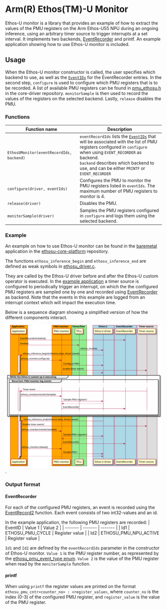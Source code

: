 # Arm(R) Ethos(TM)-U Monitor

Ethos-U monitor is a library that provides an example of how to extract the
values of the PMU registers on the Arm Ethos-U55 NPU during an ongoing
inference, using an arbitrary timer source to trigger interrupts at a set
interval. It implements two backends,
[EventRecorder](https://www.keil.com/pack/doc/compiler/EventRecorder/html/index.html)
and printf. An example application showing how to use Ethos-U monitor is
included.

## Usage
When the Ethos-U monitor constructor is called, the user specifies which backend
to use, as well as the
[```EventIDs```](https://www.keil.com/pack/doc/compiler/EventRecorder/html/group__EventRecorder__Data.html#ga44fa52e2007e535753fd4ba59b84d55d)
for the EventRecorder entries. In the second step, ``configure`` is used to
configure which PMU registers that is to be recorded. A list of available PMU
registers can be found in [pmu_ethosu.h](https://gitlab.arm.com/artificial-intelligence/ethos-u/ethos-u-core-driver/-/blob/main/include/pmu_ethosu.h?ref_type=heads#L58)
in the core-driver repository. ```monitorSample``` is then used to record the
values of the registers on the selected backend. Lastly, ```release```
disables the PMU.

### Functions
| Function name | Description |
| ----------- | ----------- |
|```EthosUMonitor(eventRecordIds, backend)``` | ```eventRecordIds``` lists the [```EventIDs```](https://www.keil.com/pack/doc/compiler/EventRecorder/html/group__EventRecorder__Data.html#ga44fa52e2007e535753fd4ba59b84d55d) that will be associated with the list of PMU registers configured in ```configure``` when using ```EVENT_RECORDER``` as backend.<br /> ```backend``` describes which backend to use, and can be either ```PRINTF``` or ```EVENT_RECORDER``` |
|```configure(driver, eventIds)``` | Configures the PMU to monitor the PMU registers listed in ```eventIds```. The maximum number of PMU registers to monitor is 4.|
| ```release(driver)``` | Disables the PMU. |
|```monitorSample(driver)``` | Samples the PMU registers configured in ```configure``` and logs them using the selected backend. |

### Example
An example on how to use Ethos-U monitor can be found in the
[baremetal](https://gitlab.arm.com/artificial-intelligence/ethos-u/ethos-u-core-platform/-/blob/main/applications/baremetal/main.cpp?ref_type=heads)
application in the [ethosu-core-platform](https://gitlab.arm.com/artificial-intelligence/ethos-u/ethos-u-core-platform) repository.

The functions ```ethosu_inference_begin``` and ```ethosu_inference_end``` are
defined as weak symbols in
[ethosu_driver.c](https://gitlab.arm.com/artificial-intelligence/ethos-u/ethos-u-core-driver/-/blob/main/src/ethosu_driver.c?ref_type=heads#L238).

 They are called by the Ethos-U driver before and after the Ethos-U custom
 operator is executed. In the
 [example application](https://gitlab.arm.com/artificial-intelligence/ethos-u/ethos-u-core-platform/-/blob/main/applications/baremetal/main.cpp?ref_type=heads)
 a timer source is configured to periodically trigger an interrupt, on which the
 the configured PMU registers are sampled one by one and recorded using
 [EventRecorder](https://www.keil.com/pack/doc/compiler/EventRecorder/html/index.html)
 as backend. Note that the events in this example are logged from an interrupt
 context which will impact the execution time.

 Below is a sequence diagram showing a simplified version of how the different
 components interact.

![ethosu monitor](docs/ethosu_monitor_example_usage.svg "ethosu monitor sequence diagram").

### Output format
#### EventRecorder
For each of the configured PMU registers, an event is recorded using the
[EventRecord2](https://www.keil.com/pack/doc/compiler/EventRecorder/html/group__EventRecorder__Data.html#gab91eb760432ad0a10652a2c922db9566)
function. Each event consists of two int32-values and an id.

In the example application, the following PMU registers are recorded:
| EventID | Value 1 | Value 2 |
| ------- | ------- | ------- |
| Id1 | ETHOSU_PMU_CYCLE | Register value |
| Id2 | ETHOSU_PMU_NPU_ACTIVE | Register value |

```Id1``` and ```Id2``` are defined by the ```eventRecordIds``` parameter in the
constructor of Ethos-U monitor. ```Value 1``` is the PMU register number, as
represented by the [ethosu_pmu_event_type enum](https://gitlab.arm.com/artificial-intelligence/ethos-u/ethos-u-core-driver/-/blob/main/include/pmu_ethosu.h?ref_type=heads#L58).
```Value 2``` is the value of the PMU register when read by the
```monitorSample``` function.

#### printf
When using
```printf``` the register values are printed on the format
```ethosu_pmu_cntr<counter_no> : <register_value>```, where ```counter_no``` is
the index (0-3) of the configured PMU register, and ```register_value``` is the
value of the PMU register.
